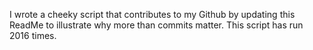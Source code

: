 I wrote a cheeky script that contributes to my Github by updating this ReadMe to illustrate why more than commits matter. This script has run 2016 times.